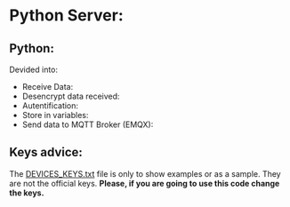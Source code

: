 # Python Server:

## Python:
Devided into:
- Receive Data:
- Desencrypt data received:
- Autentification:
- Store in variables:
- Send data to MQTT Broker (EMQX):

## Keys advice:
The [DEVICES_KEYS.txt](/DEVICES_KEYS.txt) file is only to show examples or as a sample. 
They are not the official keys. 
**Please, if you are going to use this code change the keys.**
